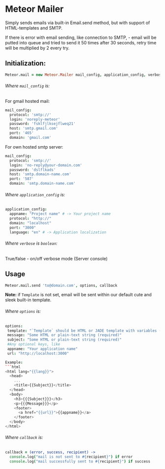 Meteor Mailer
=============
Simply sends emails via built-in Email.send method, but with support of HTML-templates and SMTP.

If there is error with email sending, like connection to SMTP, - email will be putted into queue and tried to send it 50 times after 30 seconds, retry time will be multiplied by 2 every try.

## Initialization:
```coffeescript
Meteor.mail = new Meteor.Mailer mail_config, application_config, verbose
```

###### Where `mail_config` is:
For gmail hosted mail:
```coffeescript
mail_config:
  protocol: 'smtp://'
  login: 'noreply-meteor'
  password: 'fsklfjlksejflweq21'
  host: 'smtp.gmail.com'
  port: '465'
  domain: 'gmail.com'
```

For own hosted smtp server:
```coffeescript
mail_config:
  protocol: 'smtp://'
  login: 'no-reply@your-domain.com'
  password: 'dslflkads'
  host: 'smtp.domain-name.com'
  port: '587'
  domain: 'smtp.domain-name.com'
```

###### Where `application_config` is:
```coffeescript
application_config:
  appname: "Project name" # -> Your project name
  protocol: "http://"
  domain: "localhost"
  port: "3000"
  language: "en" # -> Application localization
```

###### Where `verbose` is `boolean`:
True/false - on/off verbose mode (Server console)

## Usage
```coffee
Meteor.mail.send 'to@domain.com', options, callback
```

__Note:__ if `Template` is not set, email will be sent within our default cute and sleek built-in template.

###### Where `options` is:
```coffeescript
options:
 template: "`Template` should be HTML or JADE template with variables (read: placeholders)"
 message: "Some HTML or plain-text string (required)"
 subject: "Some HTML or plain-text string (required)"
 #Any optional keys, like
 appname: "Your application name"
 url: "http://localhost:3000"

Example:
```html
<html lang="{{lang}}">
  <head>
    ...
    <title>{{Subject}}</title>
  </head>
  <body>
    <h3>{{{Subject}}}</h3>
    <p>{{{Message}}}</p>
    <footer>
      <a href="{{url}}">{{appname}}</a>
    </footer>
  </body>
</html>
```

###### Where `callback` is:
```coffeescript
callback = (error, success, recipient) ->
  console.log("mail is not sent to #{recipient}") if error
  console.log("mail successfully sent to #{recipient}") if success
```